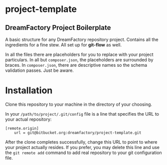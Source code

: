 # project-template

## DreamFactory Project Boilerplate

A basic structure for any DreamFactory repository project. Contains all the ingredients for a fine stew. All set up for **git-flow** as well.

In all the files there are placeholders for you to replace with your project particulars. In all but ```composer.json```,
the placeholders are surrounded by braces. In ```composer.json```, there are descriptive names so the schema validation passes. Just be aware.

# Installation

Clone this repository to your machine in the directory of your choosing.

In your ```/path/to/project/.git/config``` file is a line that specifies the URL to your actual repository:

	[remote.origin]
		url = git@bitbucket.org:dreamfactory/project-template.git

After the clone completes successfully, change this URL to point to where your project actually resides.
If you prefer, you may delete this line and use the ```git remote add``` command to add real repository to
your git configuration file.